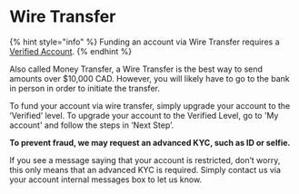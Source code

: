 # Wire Transfer



{% hint style="info" %}
Funding an account via Wire Transfer requires a [Verified Account](../../../../en/how-to-get-verified/verification-basics/3.-verified/).
{% endhint %}

Also called Money Transfer, a Wire Transfer is the best way to send amounts over $10,000 CAD. However, you will likely have to go to the bank in person in order to initiate the transfer.

To fund your account via wire transfer, simply upgrade your account to the ‘Verified’ level. To upgrade your account to the Verified Level, go to 'My account' and follow the steps in ‘Next Step’.

**To prevent fraud, we may request an advanced KYC, such as ID or selfie.**

If you see a message saying that your account is restricted, don’t worry, this only means that an advanced KYC is required. Simply contact us via your account internal messages box to let us know.
